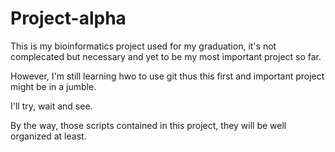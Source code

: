 # Project-alpha
This is my bioinformatics project used for my graduation, it's not complecated but necessary and yet to be my most important project so far.

However, I'm still learning hwo to use git thus this first and important project might be in a jumble.

I'll try, wait and see.

By the way, those scripts contained in this project, they will be well organized at least.

